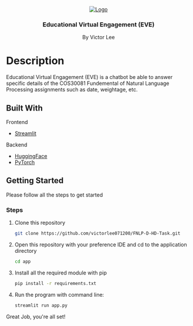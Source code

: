 
<!-- PROJECT LOGO -->
<br />
<p align="center">
  <a href="#">
    <img src="https://images.unsplash.com/photo-1640367169401-534dec442631?ixlib=rb-1.2.1&ixid=MnwxMjA3fDB8MHxwaG90by1wYWdlfHx8fGVufDB8fHx8&auto=format&fit=crop&w=1470&q=80" alt="Logo" width="full" height="full">
  </a>
  <h3 align="center">Educational Virtual Engagement (EVE)</h3>
  <p align="center">
    By Victor Lee
    
  </p>
</p>

# Description

Educational Virtual Engagement (EVE) is a chatbot be able to answer specific details of the COS30081 Fundemental of Natural Language Processing assignments such as date, weightage, etc.


<!-- ABOUT THE PROJECT -->

## Built With

Frontend

- [Streamlit](https://streamlit.io/)

Backend

- [HuggingFace](https://huggingface.co/)
- [PyTorch](https://pytorch.org/)



<!-- GETTING STARTED -->

## Getting Started

Please follow all the steps to get started


### Steps

1. Clone this repository

   ```sh
   git clone https://github.com/victorlee071200/FNLP-D-HD-Task.git
   ```
 
2. Open this repository with your preference IDE and cd to the application directory

   ```sh
   cd app
   ```

3. Install all the required module with pip

   ```sh
   pip install -r requirements.txt
   ```

4. Run the program with command line:

   ```sh
   streamlit run app.py
   ```

Great Job, you're all set!
